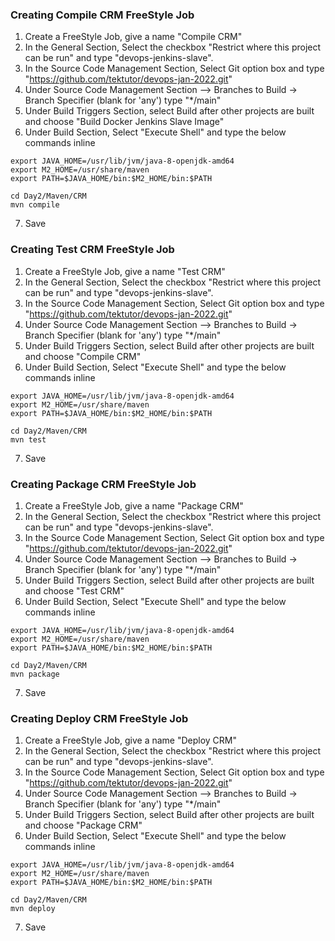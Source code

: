 ### Creating Compile CRM FreeStyle Job
1. Create a FreeStyle Job, give a name "Compile CRM"
2. In the General Section, Select the checkbox "Restrict where this project can be run" and type "devops-jenkins-slave".
3. In the Source Code Management Section, Select Git option box and type "https://github.com/tektutor/devops-jan-2022.git"
4. Under Source Code Management Section --> Branches to Build -> Branch Specifier (blank for 'any') type "*/main"
5. Under Build Triggers Section, select Build after other projects are built and choose "Build Docker Jenkins Slave Image"
6. Under Build Section, Select "Execute Shell" and type the below commands inline
```
export JAVA_HOME=/usr/lib/jvm/java-8-openjdk-amd64
export M2_HOME=/usr/share/maven
export PATH=$JAVA_HOME/bin:$M2_HOME/bin:$PATH

cd Day2/Maven/CRM
mvn compile
```
7. Save

### Creating Test CRM FreeStyle Job
1. Create a FreeStyle Job, give a name "Test CRM"
2. In the General Section, Select the checkbox "Restrict where this project can be run" and type "devops-jenkins-slave".
3. In the Source Code Management Section, Select Git option box and type "https://github.com/tektutor/devops-jan-2022.git"
4. Under Source Code Management Section --> Branches to Build -> Branch Specifier (blank for 'any') type "*/main"
5. Under Build Triggers Section, select Build after other projects are built and choose "Compile CRM"
6. Under Build Section, Select "Execute Shell" and type the below commands inline
```
export JAVA_HOME=/usr/lib/jvm/java-8-openjdk-amd64
export M2_HOME=/usr/share/maven
export PATH=$JAVA_HOME/bin:$M2_HOME/bin:$PATH

cd Day2/Maven/CRM
mvn test
```
7. Save

### Creating Package CRM FreeStyle Job
1. Create a FreeStyle Job, give a name "Package CRM"
2. In the General Section, Select the checkbox "Restrict where this project can be run" and type "devops-jenkins-slave".
3. In the Source Code Management Section, Select Git option box and type "https://github.com/tektutor/devops-jan-2022.git"
4. Under Source Code Management Section --> Branches to Build -> Branch Specifier (blank for 'any') type "*/main"
5. Under Build Triggers Section, select Build after other projects are built and choose "Test CRM"
6. Under Build Section, Select "Execute Shell" and type the below commands inline
```
export JAVA_HOME=/usr/lib/jvm/java-8-openjdk-amd64
export M2_HOME=/usr/share/maven
export PATH=$JAVA_HOME/bin:$M2_HOME/bin:$PATH

cd Day2/Maven/CRM
mvn package
```
7. Save

### Creating Deploy CRM FreeStyle Job
1. Create a FreeStyle Job, give a name "Deploy CRM"
2. In the General Section, Select the checkbox "Restrict where this project can be run" and type "devops-jenkins-slave".
3. In the Source Code Management Section, Select Git option box and type "https://github.com/tektutor/devops-jan-2022.git"
4. Under Source Code Management Section --> Branches to Build -> Branch Specifier (blank for 'any') type "*/main"
5. Under Build Triggers Section, select Build after other projects are built and choose "Package CRM"
6. Under Build Section, Select "Execute Shell" and type the below commands inline
```
export JAVA_HOME=/usr/lib/jvm/java-8-openjdk-amd64
export M2_HOME=/usr/share/maven
export PATH=$JAVA_HOME/bin:$M2_HOME/bin:$PATH

cd Day2/Maven/CRM
mvn deploy
```
7. Save
